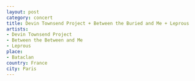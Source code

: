 ```yaml
---
layout: post
category: concert
title: Devin Townsend Project + Between the Buried and Me + Leprous
artists: 
- Devin Townsend Project
- Between the Between and Me
- Leprous
place: 
- Bataclan
country: France
city: Paris
---
```



